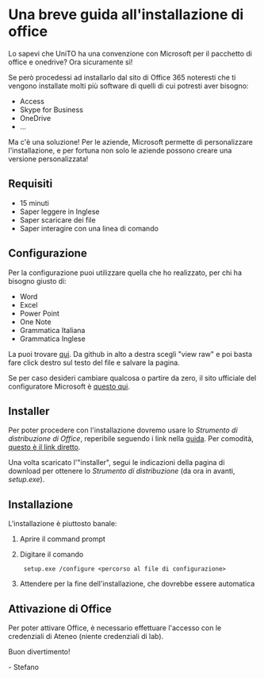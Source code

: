 # Una breve guida all'installazione di office

Lo sapevi che UniTO ha una convenzione con Microsoft per il pacchetto di office e onedrive? Ora sicuramente sì!

Se però procedessi ad installarlo dal sito di Office 365 noteresti che ti vengono installate molti più software di quelli di cui potresti aver bisogno:

- Access
- Skype for Business
- OneDrive
- ...

Ma c'è una soluzione! Per le aziende, Microsoft permette di personalizzare l'installazione, e per fortuna non solo le aziende possono creare una versione personalizzata!

## Requisiti

- 15 minuti
- Saper leggere in Inglese
- Saper scaricare dei file
- Saper interagire con una linea di comando

## Configurazione

Per la configurazione puoi utilizzare quella che ho realizzato, per chi ha bisogno giusto di:

- Word
- Excel
- Power Point
- One Note
- Grammatica Italiana
- Grammatica Inglese

La puoi trovare [qui](Configurazione.xml). Da github in alto a destra scegli "view raw" e poi basta fare click destro sul testo del file e salvare la pagina.

Se per caso desideri cambiare qualcosa o partire da zero, il sito ufficiale del configuratore Microsoft è [questo qui](https://config.office.com/deploymentsettings).

## Installer

Per poter procedere con l'installazione dovremo usare lo _Strumento di distribuzione di Office_, reperibile seguendo i link nella [guida](https://docs.microsoft.com/it-it/deployoffice/overview-office-deployment-tool). Per comodità, [questo è il link diretto](https://www.microsoft.com/en-us/download/confirmation.aspx?id=49117).

Una volta scaricato l'"installer", segui le indicazioni della pagina di download per ottenere lo _Strumento di distribuzione_ (da ora in avanti, _setup.exe_).

## Installazione

L'installazione è piuttosto banale:

1. Aprire il command prompt
2. Digitare il comando

        setup.exe /configure <percorso al file di configurazione>
3. Attendere per la fine dell'installazione, che dovrebbe essere automatica

## Attivazione di Office

Per poter attivare Office, è necessario effettuare l'accesso con le credenziali di Ateneo (niente credenziali di lab).

Buon divertimento!

\- Stefano